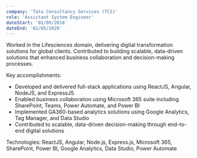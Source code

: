 ```yaml
---
company: 'Tata Consultancy Services (TCS)'
role: 'Assistant System Engineer'
dateStart: '01/09/2018'
dateEnd: '01/05/2020'
---
```


Worked in the Lifesciences domain, delivering digital transformation solutions for global clients. Contributed to building scalable, data-driven solutions that enhanced business collaboration and decision-making processes.

Key accomplishments:

- Developed and delivered full-stack applications using ReactJS, Angular, NodeJS, and ExpressJS
- Enabled business collaboration using Microsoft 365 suite including SharePoint, Teams, Power Automate, and Power BI
- Implemented GA360-based analytics solutions using Google Analytics, Tag Manager, and Data Studio
- Contributed to scalable, data-driven decision-making through end-to-end digital solutions

Technologies: ReactJS, Angular, Node.js, Express.js, Microsoft 365, SharePoint, Power BI, Google Analytics, Data Studio, Power Automate
